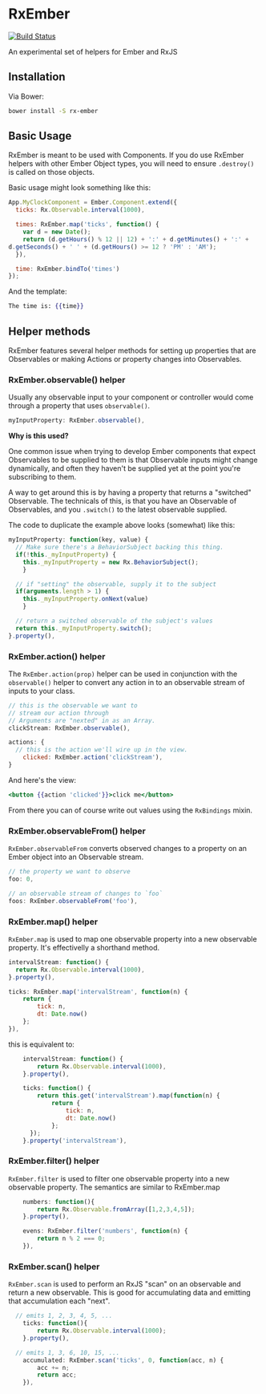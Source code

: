 RxEmber
==============

[![Build Status](https://travis-ci.org/blesh/RxEmber.svg?branch=master)](https://travis-ci.org/blesh/RxEmber)

An experimental set of helpers for Ember and RxJS

## Installation

Via Bower:

```sh
bower install -S rx-ember
```


## Basic Usage

RxEmber is meant to be used with Components. If you do use RxEmber
helpers with other Ember Object types, you will need to ensure
`.destroy()` is called on those objects.

Basic usage might look something like this:

```js
App.MyClockComponent = Ember.Component.extend({
  ticks: Rx.Observable.interval(1000),

  times: RxEmber.map('ticks', function() {
    var d = new Date();
    return (d.getHours() % 12 || 12) + ':' + d.getMinutes() + ':' +
d.getSeconds() + ' ' + (d.getHours() >= 12 ? 'PM' : 'AM');
  }),

  time: RxEmber.bindTo('times')
});
```

And the template:

```hbs
The time is: {{time}}
```

## Helper methods

RxEmber features several helper methods for setting up properties that are Observables or making Actions or property changes into
Observables.


### RxEmber.observable() helper

Usually any observable input to your component or controller would come through a property
that uses `observable()`.

```js
myInputProperty: RxEmber.observable(),
```
**Why is this used?**

One common issue when trying to develop Ember components that expect Observables to be supplied to them is that 
Observable inputs might change dynamically, and often they haven't be supplied yet at the point you're subscribing
to them. 

A way to get around this is by having a property that returns a "switched" Observable. The technicals of this, is that
you have an Observable of Observables, and you `.switch()` to the latest observable supplied.

The code to duplicate the example above looks (somewhat) like this:

```js
myInputProperty: function(key, value) {
  // Make sure there's a BehaviorSubject backing this thing.
  if(!this._myInputProperty) {
  	this._myInputProperty = new Rx.BehaviorSubject();
	}

  // if "setting" the observable, supply it to the subject
  if(arguments.length > 1) {
  	this._myInputProperty.onNext(value)
	}

  // return a switched observable of the subject's values
  return this._myInputProperty.switch();
}.property(),
```


### RxEmber.action() helper

The `RxEmber.action(prop)` helper can be used in conjunction with the `observable()` helper to convert any 
action in to an observable stream of inputs to your class.

```js
// this is the observable we want to
// stream our action through
// Arguments are "nexted" in as an Array.
clickStream: RxEmber.observable(),

actions: {
  // this is the action we'll wire up in the view.
	clicked: RxEmber.action('clickStream'),
}
```

And here's the view:

```hbs
<button {{action 'clicked'}}>click me</button>
```

From there you can of course write out values using the `RxBindings` mixin.

### RxEmber.observableFrom() helper

`RxEmber.observableFrom` converts observed changes to a property on an Ember object into
an Observable stream.

```js
// the property we want to observe
foo: 0,

// an observable stream of changes to `foo`
foos: RxEmber.observableFrom('foo'),
```

### RxEmber.map() helper

`RxEmber.map` is used to map one observable property into a new observable property. It's effectivelly
 a shorthand method.

```js
intervalStream: function() {
  return Rx.Observable.interval(1000),
}.property(),

ticks: RxEmber.map('intervalStream', function(n) {
	return {
		tick: n,
		dt: Date.now()
	};
}),
```

this is equivalent to:

```js
	intervalStream: function() {
		return Rx.Observable.interval(1000),
	}.property(),

	ticks: function() {
		return this.get('intervalStream').map(function(n) {
			return {
				tick: n,
				dt: Date.now()
			};
	  });
	}.property('intervalStream'),
```

### RxEmber.filter() helper

`RxEmber.filter` is used to filter one observable property into a new observable property. The semantics are
similar to RxEmber.map

```js
	numbers: function(){
		return Rx.Observable.fromArray([1,2,3,4,5]);
	}.property(),

	evens: RxEmber.filter('numbers', function(n) {
		return n % 2 === 0;
	}),
```


### RxEmber.scan() helper

`RxEmber.scan` is used to perform an RxJS "scan" on an observable and return a new observable. This is good
for accumulating data and emitting that accumulation each "next".

```js
  // emits 1, 2, 3, 4, 5, ...
	ticks: function(){
		return Rx.Observable.interval(1000);
	}.property(),

  // emits 1, 3, 6, 10, 15, ...
	accumulated: RxEmber.scan('ticks', 0, function(acc, n) {
		acc += n;
		return acc;
	}),

```
